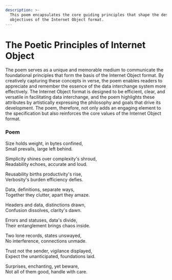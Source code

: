 ```yaml
---
description: >-
  This poem encapsulates the core guiding principles that shape the design and
  objectives of the Internet Object format.
---
```


# The Poetic Principles of Internet Object

The poem serves as a unique and memorable medium to communicate the foundational principles that form the basis of the Internet Object format. By creatively capturing these concepts in verse, the poem enables readers to appreciate and remember the essence of the data interchange system more effectively. The Internet Object format is designed to be efficient, clear, and versatile in facilitating data interchange, and the poem highlights these attributes by artistically expressing the philosophy and goals that drive its development. The poem, therefore, not only adds an engaging element to the specification but also reinforces the core values of the Internet Object format.

### Poem

Size holds weight, in bytes confined, \
Small prevails, large left behind.&#x20;

Simplicity shines over complexity's shroud,\
Readability echoes, accurate and loud.

Reusability births productivity's rise,\
Verbosity's burden efficiency defies.



Data, definitions, separate ways,\
Together they clutter, apart they amaze.

Headers and data, distinctions drawn,\
Confusion dissolves, clarity's dawn.

Errors and statuses, data's divide,\
Their entanglement brings chaos inside.



Two lone records, states unswayed,\
No interference, connections unmade.

Trust not the sender, vigilance displayed,\
Expect the unanticipated, foundations laid.

Surprises, enchanting, yet beware,\
Not all of them good, handle with care.





&#x20;

